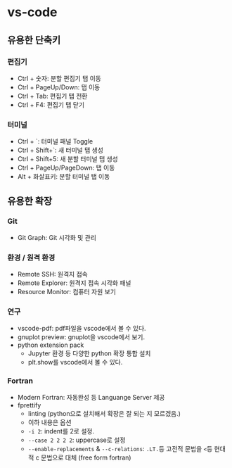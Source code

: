 # vs-code
## 유용한 단축키
### 편집기
* Ctrl + 숫자: 분할 편집기 탭 이동
* Ctrl + PageUp/Down: 탭 이동
* Ctrl + Tab: 편집기 탭 전환
* Ctrl + F4: 편집기 탭 닫기
### 터미널
* Ctrl + `: 터미널 패널 Toggle
* Ctrl + Shift+`: 새 터미널 탭 생성
* Ctrl + Shift+5: 새 분할 터미널 탭 생성
* Ctrl + PageUp/PageDown: 탭 이동
* Alt + 화살표키: 분할 터미널 탭 이동

## 유용한 확장
### Git
* Git Graph: Git 시각화 및 관리
### 환경 / 원격 환경
* Remote SSH: 원격지 접속
* Remote Explorer: 원격지 접속 시각화 패널
* Resource Monitor: 컴퓨터 자원 보기
### 연구
* vscode-pdf: pdf파일을 vscode에서 볼 수 있다.
* gnuplot preview: gnuplot을 vscode에서 보기.
* python extension pack
    - Jupyter 환경 등 다양한 python 확장 통합 설치
    - plt.show를 vscode에서 볼 수 있다.
### Fortran
* Modern Fortran: 자동완성 등 Languange Server 제공
* fprettify
    - linting (python으로 설치해서 확장은 잘 되는 지 모르겠음.)
    - 이하 내용은 옵션
    - `-i 2`: indent를 2로 설정.
    - `--case 2 2 2 2`: uppercase로 설정
    - `--enable-replacements` & `--c-relations`: `.LT.`등 고전적 문법을 `<`등 현대적 c 문법으로 대체 (free form fortran)